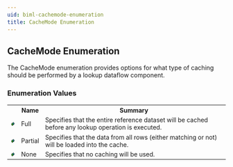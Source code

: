 ```yaml
---
uid: biml-cachemode-enumeration
title: CacheMode Enumeration
---
```


## CacheMode Enumeration

<div class="LanguageSummary"><div class ="SummaryItem">The CacheMode enumeration provides options for what type of caching should be performed by a lookup dataflow component.</div></div>
<div class="EnumValueGroup">

### Enumeration Values

<table id="EnumValue" class="MemberList"><tbody><tr><th class="MemberTypeIconColumnHeader">&nbsp;</th><th class="MemberNameColumnHeader">Name</th><th class="MemberSummaryColumnHeader">Summary</th></tr><tr class="cd0"><td align="center" class="MemberTypeIcon"><img src="enumValue.png"></img></td><td class="MemberName">Full</td><td class="MemberSummary"><div class ="SummaryItem">Specifies that the entire reference dataset will be cached before any lookup operation is executed.</div></td></tr><tr class="cd1"><td align="center" class="MemberTypeIcon"><img src="enumValue.png"></img></td><td class="MemberName">Partial</td><td class="MemberSummary"><div class ="SummaryItem">Specifies that the data from all rows (either matching or not) will be loaded into the cache.</div></td></tr><tr class="cd0"><td align="center" class="MemberTypeIcon"><img src="enumValue.png"></img></td><td class="MemberName">None</td><td class="MemberSummary"><div class ="SummaryItem">Specifies that no caching will be used.</div></td></tr></tbody></table>
</div>